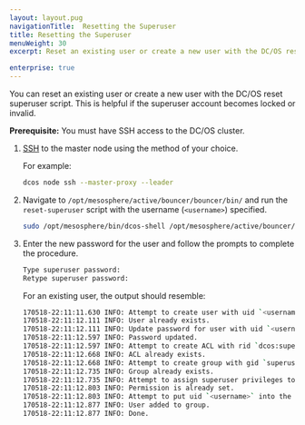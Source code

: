 ```yaml
---
layout: layout.pug
navigationTitle:  Resetting the Superuser
title: Resetting the Superuser
menuWeight: 30
excerpt: Reset an existing user or create a new user with the DC/OS reset superuser script

enterprise: true
---
```

<!-- The source repository for this topic is https://github.com/dcos/dcos-docs-site -->

You can reset an existing user or create a new user with the DC/OS reset superuser script. This is helpful if the superuser account becomes locked or invalid.

**Prerequisite:** You must have SSH access to the DC/OS cluster.

1.  [SSH](/dcos/1.12/administering-clusters/sshcluster/) to the master node using the method of your choice.

    For example:

    ```bash
    dcos node ssh --master-proxy --leader
    ```

1.  Navigate to `/opt/mesosphere/active/bouncer/bouncer/bin/` and run the `reset-superuser` script with the username (`<username>`) specified.

    ```bash
    sudo /opt/mesosphere/bin/dcos-shell /opt/mesosphere/active/bouncer/bouncer/bin/reset-superuser <username>
    ```

1.  Enter the new password for the user and follow the prompts to complete the procedure.

    ```bash
    Type superuser password:
    Retype superuser password:
    ```

    For an existing user, the output should resemble:

    ```bash
    170518-22:11:11.630 INFO: Attempt to create user with uid `<username>`.
    170518-22:11:12.111 INFO: User already exists.
    170518-22:11:12.111 INFO: Update password for user with uid `<username>`.
    170518-22:11:12.597 INFO: Password updated.
    170518-22:11:12.597 INFO: Attempt to create ACL with rid `dcos:superuser`.
    170518-22:11:12.668 INFO: ACL already exists.
    170518-22:11:12.668 INFO: Attempt to create group with gid `superusers`.
    170518-22:11:12.735 INFO: Group already exists.
    170518-22:11:12.735 INFO: Attempt to assign superuser privileges to the superusers group.
    170518-22:11:12.803 INFO: Permission is already set.
    170518-22:11:12.803 INFO: Attempt to put uid `<username>` into the superusers group.
    170518-22:11:12.877 INFO: User added to group.
    170518-22:11:12.877 INFO: Done.
    ```
